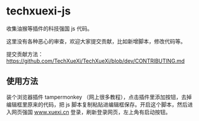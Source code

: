 # techxuexi-js
收集油猴等插件的科技强国 js 代码。

这里没有各种恶心的审查，欢迎大家提交贡献，比如新增脚本，修改代码等。

提交贡献方法： https://github.com/TechXueXi/TechXueXi/blob/dev/CONTRIBUTING.md

## 使用方法

装个浏览器插件 tampermonkey （网上很多教程），点击插件里添加按钮，去掉编辑框里原来的代码，把 js 脚本复制粘贴进编辑框保存。开启这个脚本，然后进入网页强国 www.xuexi.cn 登录，刷新登录网页，左上角有启动按钮。
